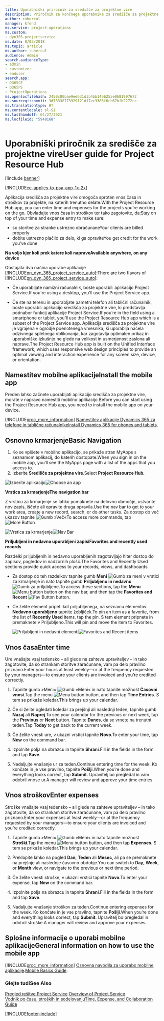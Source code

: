 ```yaml
---
title: Uporabniški priročnik za središče za projektne vire
description: Priročnik za končnega uporabnika za središče za projektne vire za rešitev Project Service
author: ruhercul
manager: kfend
ms.service: project-operations
ms.custom:
- dyn365-projectservice
ms.date: 8/03/2018
ms.topic: article
ms.author: ruhercul
audience: Admin
search.audienceType:
- admin
- customizer
- enduser
search.app:
- D365CE
- D365PS
- ProjectOperations
ms.openlocfilehash: 2450c00bae9eeb31d3b4bb14e6255e0681997672
ms.sourcegitcommit: 3d78338773929121d17ec3386f6cb67bfb2272cc
ms.translationtype: HT
ms.contentlocale: sl-SI
ms.lasthandoff: 04/27/2021
ms.locfileid: "5948168"
---
```

# <a name="user-guide-for-project-resource-hub"></a><span data-ttu-id="428cd-103">Uporabniški priročnik za središče za projektne vire</span><span class="sxs-lookup"><span data-stu-id="428cd-103">User guide for Project Resource Hub</span></span>

[!include [banner](../includes/psa-now-project-operations.md)]

[!INCLUDE[cc-applies-to-psa-app-1x-2x](../includes/cc-applies-to-psa-app-1x-2x.md)]

<span data-ttu-id="428cd-104">Aplikacija središča za projektne vire omogoča sproten vnos časa in stroškov za projekte, na katerih trenutno delate.</span><span class="sxs-lookup"><span data-stu-id="428cd-104">With the Project Resource Hub app, you can enter time and expenses for the projects you’re working on the go.</span></span> <span data-ttu-id="428cd-105">Obvladajte vnos časa in stroškov ter tako zagotovite, da:</span><span class="sxs-lookup"><span data-stu-id="428cd-105">Stay on top of your time and expense entry to make sure:</span></span>

- <span data-ttu-id="428cd-106">so storitve za stranke ustrezno obračunane</span><span class="sxs-lookup"><span data-stu-id="428cd-106">Your clients are billed properly</span></span>
- <span data-ttu-id="428cd-107">dobite ustrezno plačilo za delo, ki ga opravite</span><span class="sxs-lookup"><span data-stu-id="428cd-107">You get credit for the work you’ve done</span></span>

<span data-ttu-id="428cd-108">**Na voljo kjer koli prek katere koli naprave**</span><span class="sxs-lookup"><span data-stu-id="428cd-108">**Available anywhere, on any device**</span></span>

<span data-ttu-id="428cd-109">Obstajata dva načina uporabe aplikacije [!INCLUDE[pn_dyn_365_project_service_auto](../includes/pn-dyn-365-project-service-auto.md)]:</span><span class="sxs-lookup"><span data-stu-id="428cd-109">There are two flavors of [!INCLUDE[pn_dyn_365_project_service_auto](../includes/pn-dyn-365-project-service-auto.md)]:</span></span> 

- <span data-ttu-id="428cd-110">Če uporabljate namizni računalnik, boste uporabili aplikacijo Project Service.</span><span class="sxs-lookup"><span data-stu-id="428cd-110">If you're using a desktop, you'll use the Project Service app.</span></span> 

- <span data-ttu-id="428cd-111">Če ste na terenu in uporabljate pametni telefon ali tablični računalnik, boste uporabili aplikacijo središča za projektne vire, ki predstavlja podnabor funkcij aplikacije Project Service.</span><span class="sxs-lookup"><span data-stu-id="428cd-111">If you’re in the field using a smartphone or tablet, you’ll use the Project Resource Hub app which is a subset of the Project Service  app.</span></span> <span data-ttu-id="428cd-112">Aplikacija središča za projektne vire je vgrajena v ogrodje poenotenega vmesnika, ki uporablja načela odzivnega spletnega oblikovanja, kar zagotavlja optimalen prikaz in uporabniško izkušnjo ne glede na velikost in usmerjenost zaslona ali naprave.</span><span class="sxs-lookup"><span data-stu-id="428cd-112">The Project Resource Hub app is built on the Unified Interface framework, which uses responsive web design principles to provide an optimal viewing and interaction experience for any screen size, device, or orientation.</span></span> 


## <a name="install-the-mobile-app"></a><span data-ttu-id="428cd-113">Namestitev mobilne aplikacije</span><span class="sxs-lookup"><span data-stu-id="428cd-113">Install the mobile app</span></span>
<span data-ttu-id="428cd-114">Preden lahko začnete uporabljati aplikacijo središča za projektne vire, morate v napravo namestiti mobilno aplikacijo.</span><span class="sxs-lookup"><span data-stu-id="428cd-114">Before you can start using the Project Resource Hub app, you need to install the mobile app on your device.</span></span> 

[!INCLUDE[proc_more_information](../includes/proc-more-information.md)] <span data-ttu-id="428cd-115">[Namestitev aplikacije Dynamics 365 za telefone in tablične računalnike](/dynamics365/mobile-app/install-dynamics-365-for-phones-and-tablets)</span><span class="sxs-lookup"><span data-stu-id="428cd-115">[Install Dynamics 365 for phones and tablets](/dynamics365/mobile-app/install-dynamics-365-for-phones-and-tablets).</span></span>

## <a name="basic-navigation"></a><span data-ttu-id="428cd-116">Osnovno krmarjenje</span><span class="sxs-lookup"><span data-stu-id="428cd-116">Basic Navigation</span></span>
1.  <span data-ttu-id="428cd-117">Ko se vpišete v mobilno aplikacijo, se prikaže stran MyApps s seznamom aplikacij, do katerih dostopate.</span><span class="sxs-lookup"><span data-stu-id="428cd-117">When you sign in on the mobile app, you’ll see the MyApps page with a list of the apps that you access to.</span></span> 
2.  <span data-ttu-id="428cd-118">Izberite **Središče za projektne vire**.</span><span class="sxs-lookup"><span data-stu-id="428cd-118">Select **Project Resource Hub**.</span></span>

<span data-ttu-id="428cd-119">![Izberite aplikacijo](media/chooseApp_1.png "Izberite aplikacijo")</span><span class="sxs-lookup"><span data-stu-id="428cd-119">![Choose an app](media/chooseApp_1.png "Choose an app")</span></span>

<span data-ttu-id="428cd-120">**Vrstica za krmarjenje**</span><span class="sxs-lookup"><span data-stu-id="428cd-120">**The navigation bar**</span></span>

<span data-ttu-id="428cd-121">Z vrstico za krmarjenje se lahko pomaknete na delovno območje, ustvarite nov zapis, iščete ali opravite druga opravila.</span><span class="sxs-lookup"><span data-stu-id="428cd-121">Use the nav bar to get to your work area, create a new record, search, or do other tasks.</span></span> <span data-ttu-id="428cd-122">Za dostop do več ukazov tapnite ![Gumb »Več«](media/MoreButton.png "Gumb »Več«")</span><span class="sxs-lookup"><span data-stu-id="428cd-122">To access more commands, tap ![More Button](media/MoreButton.png "More Button")</span></span>

<span data-ttu-id="428cd-123">![Vrstica za krmarjenje](media/NavBar_2.png "Vrstica za krmarjenje")</span><span class="sxs-lookup"><span data-stu-id="428cd-123">![Nav Bar](media/NavBar_2.png "Nav Bar")</span></span>

<span data-ttu-id="428cd-124">**Priljubljeni in nedavno uporabljeni zapisi**</span><span class="sxs-lookup"><span data-stu-id="428cd-124">**Favorites and recently used records**</span></span>

<span data-ttu-id="428cd-125">Razdelki priljubljenih in nedavno uporabljenih zagotavljajo hiter dostop do zapisov, pogledov in nadzornih plošč.</span><span class="sxs-lookup"><span data-stu-id="428cd-125">The Favorites and Recently Used sections provide quick access to your records, views, and dashboards.</span></span> 

- <span data-ttu-id="428cd-126">Za dostop do teh razdelkov tapnite gumb **Meni** ![Gumb za meni](media/MenuButton.png "Gumb za meni") v vrstici za krmarjenje in nato tapnite gumb **Priljubljeno in nedavno** ![Gumb za priljubljene](media/FavButton.png "Gumb priljubljenih").</span><span class="sxs-lookup"><span data-stu-id="428cd-126">To access these sections, tap the **Menu** ![Menu button](media/MenuButton.png "Menu button") button on the nav bar, and then tap the **Favorites and Recent** ![Fav Button](media/FavButton.png "Fav Button") button.</span></span>

- <span data-ttu-id="428cd-127">Če želite element pripeti kot priljubljenega, na seznamu elementov **Nedavno uporabljeno** tapnite žebljiček.</span><span class="sxs-lookup"><span data-stu-id="428cd-127">To pin an item as a favorite, from the list of **Recently Used** items, tap the pin.</span></span> <span data-ttu-id="428cd-128">S tem element pripnete in premaknete v Priljubljeno.</span><span class="sxs-lookup"><span data-stu-id="428cd-128">This will pin and move the item to Favorites.</span></span>

  <span data-ttu-id="428cd-129">![Priljubljeni in nedavni elementi](media/Favs_3.png "Priljubljeni in nedavni elementi")</span><span class="sxs-lookup"><span data-stu-id="428cd-129">![Favorites and Recent items](media/Favs_3.png "Favorites and Recent items")</span></span>
 
## <a name="enter-time"></a><span data-ttu-id="428cd-130">Vnos časa</span><span class="sxs-lookup"><span data-stu-id="428cd-130">Enter time</span></span>
<span data-ttu-id="428cd-131">Ure vnašajte vsaj tedensko – ali glede na zahteve upraviteljev – in tako zagotovite, da so strankam storitve zaračunane, vam pa delo pravilno priznano.</span><span class="sxs-lookup"><span data-stu-id="428cd-131">Enter your hours at least weekly—or at the frequency requested by your managers—to ensure your clients are invoiced and you’re credited correctly.</span></span>

1. <span data-ttu-id="428cd-132">Tapnite gumb »Meni« ![Gumb »Meni«](media/MenuButton.png "Gumb za meni") in nato tapnite možnost **Časovni vnosi**.</span><span class="sxs-lookup"><span data-stu-id="428cd-132">Tap the menu ![Menu button](media/MenuButton.png "Menu button") button, and then tap **Time Entries**.</span></span> <span data-ttu-id="428cd-133">S tem se prikaže koledar.</span><span class="sxs-lookup"><span data-stu-id="428cd-133">This brings up your calendar.</span></span>

2. <span data-ttu-id="428cd-134">Če si želite ogledati koledar za prejšnji ali naslednji teden, tapnite gumb **Nazaj** ali **Naprej**.</span><span class="sxs-lookup"><span data-stu-id="428cd-134">To see your calendar for the previous or next week, tap the **Previous** or **Next** button.</span></span> <span data-ttu-id="428cd-135">Tapnite **Danes**, da se vrnete na trenutni teden.</span><span class="sxs-lookup"><span data-stu-id="428cd-135">Tap **Today** to get back to the current week.</span></span>

3. <span data-ttu-id="428cd-136">Če želite vnesti ure, v ukazni vrstici tapnite **Novo**.</span><span class="sxs-lookup"><span data-stu-id="428cd-136">To enter your time, tap **New** on the command bar.</span></span> 

4. <span data-ttu-id="428cd-137">Izpolnite polja na obrazcu in tapnite **Shrani**.</span><span class="sxs-lookup"><span data-stu-id="428cd-137">Fill in the fields in the form and tap **Save**.</span></span>

5. <span data-ttu-id="428cd-138">Nadaljujte vnašanje ur za teden.</span><span class="sxs-lookup"><span data-stu-id="428cd-138">Continue entering time for the week.</span></span> <span data-ttu-id="428cd-139">Ko končate in je vse pravilno, tapnite **Pošlji**.</span><span class="sxs-lookup"><span data-stu-id="428cd-139">When you’re done and everything looks correct, tap **Submit**.</span></span> <span data-ttu-id="428cd-140">Upravitelj bo pregledal in vam odobril vnose ur.</span><span class="sxs-lookup"><span data-stu-id="428cd-140">A manager will review and approve your time entries.</span></span>

## <a name="enter-expenses"></a><span data-ttu-id="428cd-141">Vnos stroškov</span><span class="sxs-lookup"><span data-stu-id="428cd-141">Enter expenses</span></span> 
<span data-ttu-id="428cd-142">Stroške vnašajte vsaj tedensko – ali glede na zahteve upraviteljev – in tako zagotovite, da so strankam storitve zaračunane, vam pa delo pravilno priznano.</span><span class="sxs-lookup"><span data-stu-id="428cd-142">Enter your expenses at least weekly—or at the frequency requested by your managers—to ensure your clients are invoiced and you’re credited correctly.</span></span>

1. <span data-ttu-id="428cd-143">Tapnite gumb »Meni« ![Gumb »Meni«](media/MenuButton.png "Gumb za meni") in nato tapnite možnost **Stroški**.</span><span class="sxs-lookup"><span data-stu-id="428cd-143">Tap the menu ![Menu button](media/MenuButton.png "Menu button") button, and then tap **Expenses**.</span></span> <span data-ttu-id="428cd-144">S tem se prikaže koledar.</span><span class="sxs-lookup"><span data-stu-id="428cd-144">This brings up your calendar.</span></span>

2. <span data-ttu-id="428cd-145">Preklopite lahko na pogled **Dan**, **Teden** ali **Mesec**, ali pa se premaknete na prejšnje ali naslednje časovno obdobje.</span><span class="sxs-lookup"><span data-stu-id="428cd-145">You can switch to **Day**, **Week**, or **Month** view, or navigate to the previous or next time period.</span></span> 

3. <span data-ttu-id="428cd-146">Če želite vnesti stroške, v ukazni vrstici tapnite **Novo**.</span><span class="sxs-lookup"><span data-stu-id="428cd-146">To enter your expense, tap **New** on the command bar.</span></span> 

4. <span data-ttu-id="428cd-147">Izpolnite polja na obrazcu in tapnite **Shrani**.</span><span class="sxs-lookup"><span data-stu-id="428cd-147">Fill in the fields in the form and tap **Save**.</span></span>

5. <span data-ttu-id="428cd-148">Nadaljujte vnašanje stroškov za teden.</span><span class="sxs-lookup"><span data-stu-id="428cd-148">Continue entering expenses for the week.</span></span> <span data-ttu-id="428cd-149">Ko končate in je vse pravilno, tapnite **Pošlji**.</span><span class="sxs-lookup"><span data-stu-id="428cd-149">When you’re done and everything looks correct, tap **Submit**.</span></span> <span data-ttu-id="428cd-150">Upravitelj bo pregledal in odobril stroške.</span><span class="sxs-lookup"><span data-stu-id="428cd-150">A manager will review and approve your expenses.</span></span>

## <a name="general-information-on-how-to-use-the-mobile-app"></a><span data-ttu-id="428cd-151">Splošne informacije o uporabi mobilne aplikacije</span><span class="sxs-lookup"><span data-stu-id="428cd-151">General information on how to use the mobile app</span></span> 
[!INCLUDE[proc_more_information](../includes/proc-more-information.md)] <span data-ttu-id="428cd-152">[Osnovna navodila za uporabo mobilne aplikacije](/dynamics365/mobile-app/dynamics-365-phones-tablets-users-guide).</span><span class="sxs-lookup"><span data-stu-id="428cd-152">[Mobile Basics Guide](/dynamics365/mobile-app/dynamics-365-phones-tablets-users-guide).</span></span>

### <a name="see-also"></a><span data-ttu-id="428cd-153">Glejte tudi</span><span class="sxs-lookup"><span data-stu-id="428cd-153">See Also</span></span>  
 <span data-ttu-id="428cd-154">[Pregled rešitve Project Service](../psa/overview.md) </span><span class="sxs-lookup"><span data-stu-id="428cd-154">[Overview of Project Service](../psa/overview.md) </span></span>  
 [<span data-ttu-id="428cd-155">Vodnik po času, stroških in sodelovanju</span><span class="sxs-lookup"><span data-stu-id="428cd-155">Time, Expense, and Collaboration Guide</span></span>](../psa/time-expense-collaboration-guide.md)   
 


[!INCLUDE[footer-include](../includes/footer-banner.md)]